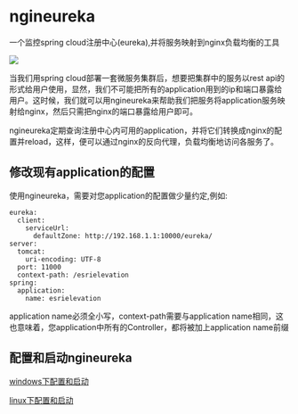 # ngineureka
一个监控spring cloud注册中心(eureka),并将服务映射到nginx负载均衡的工具

![][1]

当我们用spring cloud部署一套微服务集群后，想要把集群中的服务以rest api的形式给用户使用，显然，我们不可能把所有的application用到的ip和端口暴露给用户。这时候，我们就可以用ngineureka来帮助我们把服务将application服务映射给nginx，然后只需把nginx的端口暴露给用户即可。

ngineureka定期查询注册中心内可用的application，并将它们转换成nginx的配置并reload，这样，便可以通过nginx的反向代理，负载均衡地访问各服务了。

## 修改现有application的配置
使用ngineureka，需要对您application的配置做少量约定,例如:
```
eureka:
  client:
    serviceUrl:
      defaultZone: http://192.168.1.1:10000/eureka/
server:
  tomcat:
    uri-encoding: UTF-8
  port: 11000
  context-path: /esrielevation
spring:
  application:
    name: esrielevation
```
application name必须全小写，context-path需要与application name相同，这也意味着，您application中所有的Controller，都将被加上application name前缀


## 配置和启动ngineureka

[windows下配置和启动][2]

[linux下配置和启动][2]


  [1]: http://7xlvcv.com1.z0.glb.clouddn.com/01bbc543-059f-4f2a-8364-dd95a7505deb
  [2]: https://github.com/codingmiao/ngineureka/blob/master/wincfg.md "windows下配置和启动"
  [3]: https://github.com/codingmiao/ngineureka/blob/master/linuxcfg.md "linux下配置和启动"